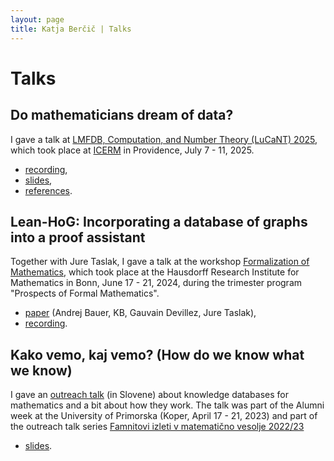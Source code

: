 ```yaml
---
layout: page
title: Katja Berčič | Talks
---
```


# Talks

## Do mathematicians dream of data?

I gave a talk at [LMFDB, Computation, and Number Theory (LuCaNT) 2025](https://icerm.brown.edu/program/topical_workshop/tw-25-lucant), 
which took place at [ICERM](https://icerm.brown.edu/) in Providence, July 7 - 11, 2025.

* [recording](https://icerm.brown.edu/video_archive/4204),
* <a href="/download/Do-mathematicians-dream-of-data.pdf">slides</a>,
* [references](do-mathematicians-dream-of-data.html).


## Lean-HoG: Incorporating a database of graphs into a proof assistant

Together with Jure Taslak, I gave a talk at the workshop [Formalization of Mathematics](https://www.mathematics.uni-bonn.de/him/programs/past/him-trimester-program-prospects-of-formal-mathematics#wrks1), which took place at the Hausdorff Research Institute for Mathematics in Bonn, June 17 - 21, 2024, during the trimester program "Prospects of Formal Mathematics".

* [paper](https://link.springer.com/chapter/10.1007/978-3-031-66997-2_9) (Andrej Bauer, KB, Gauvain Devillez, Jure Taslak),
* [recording](https://www.youtube.com/watch?v=29Nl8bGOKuk).

## Kako vemo, kaj vemo? (How do we know what we know)

I gave an [outreach talk](https://matematicni-izleti.famnit.upr.si/sl/zgodovina/202223/202223/202223%20vemo/) (in Slovene) about knowledge databases for mathematics and a bit about how they work.
The talk was part of the Alumni week at the University of Primorska (Koper, April 17 - 21, 2023) and part of the outreach talk series [Famnitovi izleti v matematično vesolje 2022/23](https://matematicni-izleti.famnit.upr.si/sl/zgodovina/202223/202223/)

* [slides](https://katjabercic.github.io/kako-vemo/#1).
